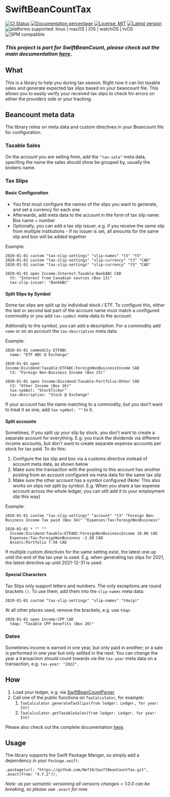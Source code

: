 # SwiftBeanCountTax

[![CI Status](https://github.com/Nef10/SwiftBeanCountTax/workflows/CI/badge.svg?event=push)](https://github.com/Nef10/SwiftBeanCountTax/actions?query=workflow%3A%22CI%22) [![Documentation percentage](https://nef10.github.io/SwiftBeanCountTax/badge.svg)](https://nef10.github.io/SwiftBeanCountTax/) [![License: MIT](https://img.shields.io/github/license/Nef10/SwiftBeanCountTax)](https://github.com/Nef10/SwiftBeanCountTax/blob/main/LICENSE) [![Latest version](https://img.shields.io/github/v/release/Nef10/SwiftBeanCountTax?label=SemVer&sort=semver)](https://github.com/Nef10/SwiftBeanCountTax/releases) ![platforms supported: linux | macOS | iOS | watchOS | tvOS](https://img.shields.io/badge/platform-linux%20%7C%20macOS%20%7C%20iOS%20%7C%20watchOS%20%7C%20tvOS-blue) ![SPM compatible](https://img.shields.io/badge/SPM-compatible-blue)

### ***This project is part for SwiftBeanCount, please check out the main documentation [here](https://github.com/Nef10/SwiftBeanCount).***

## What

This is a library to help you during tax season. Right now it can list taxable sales and generate expected tax slips based on your beancount file. This allows you to easily verify your received tax slips to check for errors on either the providers side or your tracking.

## Beancount meta data

The library relies on meta data and custom directives in your Beancount file for configuration.

### Taxable Sales

On the account you are selling from, add the `"tax-sale"` meta data, specifing the name the sales should show be grouped by, usually the brokers name.

### Tax Slips

#### Basic Configuration

* You first must configure the names of the slips you want to generate, and set a currency for each one
* Afterwards, add meta data to the account in the form of tax slip name: Box name + number
* Optionally, you can add a tax slip issuer, e.g. if you receive the same slip from multiple institutions - if no issuer is set, all amounts for the same slip and box will be added together

Example:

```
2020-01-01 custom "tax-slip-settings" "slip-names" "t3" "t5"
2020-01-01 custom "tax-slip-settings" "slip-currency" "t3" "CAD"
2020-01-01 custom "tax-slip-settings" "slip-currency" "t5" "CAD"

2020-01-01 open Income:Interest:Taxable:BankABC CAD
  t5: "Interest from Canadian sources (Box 13)"
  tax-slip-issuer: "BankABC"
```

#### Split Slips by Symbol

Some tax slips are split up by individual stock / ETF. To configure this, either the last or second last part of the account name must match a configured commodity or you add `tax-symbol` meta-data to the account.

Aditionally to the symbol, you can add a description. For a commodity add `name` or on an account the `tax-description` meta data.

Example:

```
2020-01-01 commodity ETFABC
  name: "ETF ABC @ Exchange"

2020-01-01 open Income:Dividend:Taxable:ETFABC:ForeignNonBusinessIncome CAD
  t3: "Foreign Non-Business Income (Box 25)"

2020-01-01 open Income:Dividend:Taxable:Portfolio:Other CAD
  t3: "Other Income (Box 26)"
  tax-symbol: "StockTicker"
  tax-description: "Stock @ Exchange"
```
If your account has the name matching to a commodity, but you don't want to treat it as one, add `tax-symbol: ""` to it.

#### Split accounts

Sometimes, if you split up your slip by stock, you don't want to create a separate account for everything. E.g. you track the dividends via different income accounts, but don't want to create separate expense accounts per stock for tax paid. To do this:

1. Configure the tax slip and box via a customs directive instead of account meta data, as shown below
1. Make sure the transaction with the posting to this account has another posting from an account configured via meta data for the same tax slip
1. Make sure the other account has a symbol configured (Note: This also works on slips not split by symbol. E.g. When you share a tax expense account across the whole ledger, you can still add it to your employment slip this way)

Example:

```
2020-01-01 custom "tax-slip-settings" "account" "t3" "Foreign Non-Business Income Tax paid (Box 34)" "Expenses:Tax:ForeignNonBusiness"

2020-01-01 * "" ""
  Income:Dividend:Taxable:ETFABC:ForeignNonBusinessIncome 10.00 CAD
  Expenses:Tax:ForeignNonBusiness -2.50 CAD
  Assets:Portfolio 7.50 CAD
```

If multiple custom directives for the same setting exist, the latest one up until the end of the tax year is used. E.g. when generating tax slips for 2021, the latest directive up until 2021-12-31 is used.

#### Special Characters

Tax Slips only support letters and numbers. The only exceptions are round brackets `()`. To use them, add them into the `slip-names` meta data:

```
2020-01-01 custom "tax-slip-settings" "slip-names" "t4a(p)"
```

At all other places used, remove the brackets, e.g. use `t4ap`:

```
2020-01-01 open Income:CPP CAD
  t4ap: "Taxable CPP benefits (Box 20)"
```

### Dates

Sometimes income is earned in one year, but only paid in another; or a sale is performed in one year but only settled in the next. You can change the year a transaction should count towards via the `tax-year` meta data on a transaction, e.g. `tax-year: "2022"`.

## How

1) Load your ledger, e.g. via  [SwiftBeanCountParser](https://github.com/Nef10/SwiftBeanCountParser)
2) Call one of the public functions on `TaxCalculator`, for example:
    1) `TaxCalculator.generateTaxSlips(from ledger: Ledger, for year: Int)`
    2) `TaxCalculator.getTaxableSales(from ledger: Ledger, for year: Int)`

Please also check out the complete documentation [here](https://nef10.github.io/SwiftBeanCountTax/).

## Usage

The library supports the Swift Package Manger, so simply add a dependency in your `Package.swift`:

```
.package(url: "https://github.com/Nef10/SwiftBeanCountTax.git", .exact(from: "X.Y.Z")),
```

*Note: as per semantic versioning all versions changes < 1.0.0 can be breaking, so please use `.exact` for now*
